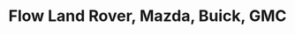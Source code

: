 ---
title: "Flow Land Rover, Mazda, Buick, GMC"
url: /greensboro/flow-land-rover-mazda-buick-gmc/
shop: Autohaus
---